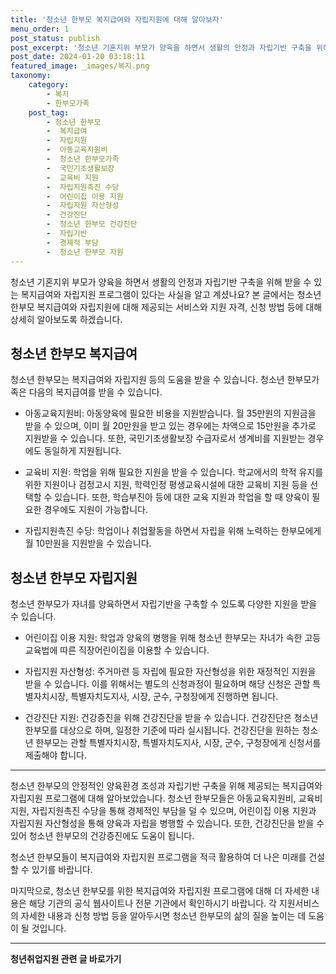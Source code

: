 ```yaml
---
title: '청소년 한부모 복지급여와 자립지원에 대해 알아보자'
menu_order: 1
post_status: publish
post_excerpt: '청소년 기혼지위 부모가 양육을 하면서 생활의 안정과 자립기반 구축을 위해 받을 수 있는 복지급여와 자립지원 프로그램이 있다는 사실을 알고 계셨나요  본 글에서는 청소년 한부모 복지급여와 자립지원에 대해 제공되는 서비스와 지원 자격, 신청 방법 등에 대해 상세히 알아보도록 하겠습니다.'
post_date: 2024-01-20 03:18:11
featured_image: _images/복지.png
taxonomy:
    category:
        - 복지
        - 한부모가족
    post_tag:
        - 청소년 한부모
        -  복지급여
        -  자립지원
        -  아동교육지원비
        -  청소년 한부모가족
        -  국민기초생활보장
        -  교육비 지원
        -  자립지원촉진 수당
        -  어린이집 이용 지원
        -  자립지원 자산형성
        -  건강진단
        -  청소년 한부모 건강진단
        -  자립기반
        -  경제적 부담
        -  청소년 한부모 지원
---
```




청소년 기혼지위 부모가 양육을 하면서 생활의 안정과 자립기반 구축을 위해 받을 수 있는 복지급여와 자립지원 프로그램이 있다는 사실을 알고 계셨나요? 본 글에서는 청소년 한부모 복지급여와 자립지원에 대해 제공되는 서비스와 지원 자격, 신청 방법 등에 대해 상세히 알아보도록 하겠습니다. 

## 청소년 한부모 복지급여

청소년 한부모는 복지급여와 자립지원 등의 도움을 받을 수 있습니다. 청소년 한부모가족은 다음의 복지급여를 받을 수 있습니다.

- 아동교육지원비: 아동양육에 필요한 비용을 지원받습니다. 월 35만원의 지원금을 받을 수 있으며, 이미 월 20만원을 받고 있는 경우에는 차액으로 15만원을 추가로 지원받을 수 있습니다. 또한, 국민기초생활보장 수급자로서 생계비를 지원받는 경우에도 동일하게 지원됩니다.

- 교육비 지원: 학업을 위해 필요한 지원을 받을 수 있습니다. 학교에서의 학적 유지를 위한 지원이나 검정고시 지원, 학력인정 평생교육시설에 대한 교육비 지원 등을 선택할 수 있습니다. 또한, 학습부진아 등에 대한 교육 지원과 학업을 할 때 양육이 필요한 경우에도 지원이 가능합니다.

- 자립지원촉진 수당: 학업이나 취업활동을 하면서 자립을 위해 노력하는 한부모에게 월 10만원을 지원받을 수 있습니다.

## 청소년 한부모 자립지원

청소년 한부모가 자녀를 양육하면서 자립기반을 구축할 수 있도록 다양한 지원을 받을 수 있습니다.

- 어린이집 이용 지원: 학업과 양육의 병행을 위해 청소년 한부모는 자녀가 속한 고등교육법에 따른 직장어린이집을 이용할 수 있습니다.

- 자립지원 자산형성: 주거마련 등 자립에 필요한 자산형성을 위한 재정적인 지원을 받을 수 있습니다. 이를 위해서는 별도의 신청과정이 필요하며 해당 신청은 관할 특별자치시장, 특별자치도지사, 시장, 군수, 구청장에게 진행하면 됩니다.

- 건강진단 지원: 건강증진을 위해 건강진단을 받을 수 있습니다. 건강진단은 청소년 한부모를 대상으로 하며, 일정한 기준에 따라 실시됩니다. 건강진단을 원하는 청소년 한부모는 관할 특별자치시장, 특별자치도지사, 시장, 군수, 구청장에게 신청서를 제출해야 합니다.

---

청소년 한부모의 안정적인 양육환경 조성과 자립기반 구축을 위해 제공되는 복지급여와 자립지원 프로그램에 대해 알아보았습니다. 청소년 한부모들은 아동교육지원비, 교육비 지원, 자립지원촉진 수당을 통해 경제적인 부담을 덜 수 있으며, 어린이집 이용 지원과 자립지원 자산형성을 통해 양육과 자립을 병행할 수 있습니다. 또한, 건강진단을 받을 수 있어 청소년 한부모의 건강증진에도 도움이 됩니다.

청소년 한부모들이 복지급여와 자립지원 프로그램을 적극 활용하여 더 나은 미래를 건설할 수 있기를 바랍니다.

마지막으로, 청소년 한부모를 위한 복지급여와 자립지원 프로그램에 대해 더 자세한 내용은 해당 기관의 공식 웹사이트나 전문 기관에서 확인하시기 바랍니다. 각 지원서비스의 자세한 내용과 신청 방법 등을 알아두시면 청소년 한부모의 삶의 질을 높이는 데 도움이 될 것입니다.
<!-- wp:separator -->
<hr class="wp-block-separator has-alpha-channel-opacity"/>
<!-- /wp:separator -->

<!-- wp:group {"backgroundColor":"base","layout":{"type":"constrained"}} -->
<div class="wp-block-group has-base-background-color has-background"><!-- wp:paragraph {"align":"center","fontSize":"medium"} -->
<p class="has-text-align-center has-large-font-size"><strong>청년취업지원 관련 글 바로가기</strong></p>
<!-- /wp:paragraph -->


<!-- wp:latest-posts
{"categories":[{"id":12739,"count":19,"description":"","link":"https://uknowlaw.com/category/%ec%b2%ad%eb%85%84%ec%b7%a8%ec%97%85%ec%a7%80%ec%9b%90/","name":"청년취업지원","slug":"청년취업지원","taxonomy":"category","parent":0,"meta":[],"_links":{"self":[{"href":"https://uknowlaw.com/wp-json/wp/v2/categories/12739"}],"collection":[{"href":"https://uknowlaw.com/wp-json/wp/v2/categories"}],"about":[{"href":"https://uknowlaw.com/wp-json/wp/v2/taxonomies/category"}],"wp:post_type":[{"href":"https://uknowlaw.com/wp-json/wp/v2/posts?categories=12739"}],"curies":[{"name":"wp","href":"https://api.w.org/{rel}","templated":true}]}}],"postsToShow":100,"excerptLength":28,"postLayout":"grid","columns":2,"featuredImageAlign":"left","featuredImageSizeSlug":"large","fontSize":"small"} /--></div>
<!-- /wp:group -->